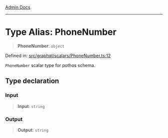 [Admin Docs](/)

***

# Type Alias: PhoneNumber

> **PhoneNumber**: `object`

Defined in: [src/graphql/scalars/PhoneNumber.ts:12](https://github.com/syedali237/talawa-api/blob/8c6154f4daaa502448d207545feda14b4d146e99/src/graphql/scalars/PhoneNumber.ts#L12)

`PhoneNumber` scalar type for pothos schema.

## Type declaration

### Input

> **Input**: `string`

### Output

> **Output**: `string`
